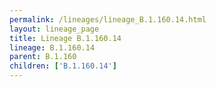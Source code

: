 ```yaml
---
permalink: /lineages/lineage_B.1.160.14.html
layout: lineage_page
title: Lineage B.1.160.14
lineage: B.1.160.14
parent: B.1.160
children: ['B.1.160.14']
---
```

